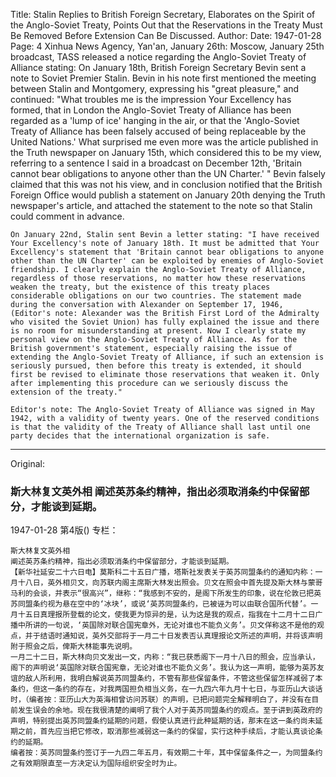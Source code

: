 Title: Stalin Replies to British Foreign Secretary, Elaborates on the Spirit of the Anglo-Soviet Treaty, Points Out that the Reservations in the Treaty Must Be Removed Before Extension Can Be Discussed.
Author:
Date: 1947-01-28
Page: 4
    Xinhua News Agency, Yan'an, January 26th: Moscow, January 25th broadcast, TASS released a notice regarding the Anglo-Soviet Treaty of Alliance stating: On January 18th, British Foreign Secretary Bevin sent a note to Soviet Premier Stalin. Bevin in his note first mentioned the meeting between Stalin and Montgomery, expressing his "great pleasure," and continued: "What troubles me is the impression Your Excellency has formed, that in London the Anglo-Soviet Treaty of Alliance has been regarded as a 'lump of ice' hanging in the air, or that the 'Anglo-Soviet Treaty of Alliance has been falsely accused of being replaceable by the United Nations.' What surprised me even more was the article published in the Truth newspaper on January 15th, which considered this to be my view, referring to a sentence I said in a broadcast on December 12th, 'Britain cannot bear obligations to anyone other than the UN Charter.' " Bevin falsely claimed that this was not his view, and in conclusion notified that the British Foreign Office would publish a statement on January 20th denying the Truth newspaper's article, and attached the statement to the note so that Stalin could comment in advance.

    On January 22nd, Stalin sent Bevin a letter stating: "I have received Your Excellency's note of January 18th. It must be admitted that Your Excellency's statement that 'Britain cannot bear obligations to anyone other than the UN Charter' can be exploited by enemies of Anglo-Soviet friendship. I clearly explain the Anglo-Soviet Treaty of Alliance, regardless of those reservations, no matter how these reservations weaken the treaty, but the existence of this treaty places considerable obligations on our two countries. The statement made during the conversation with Alexander on September 17, 1946, (Editor's note: Alexander was the British First Lord of the Admiralty who visited the Soviet Union) has fully explained the issue and there is no room for misunderstanding at present. Now I clearly state my personal view on the Anglo-Soviet Treaty of Alliance. As for the British government's statement, especially raising the issue of extending the Anglo-Soviet Treaty of Alliance, if such an extension is seriously pursued, then before this treaty is extended, it should first be revised to eliminate those reservations that weaken it. Only after implementing this procedure can we seriously discuss the extension of the treaty."

    Editor's note: The Anglo-Soviet Treaty of Alliance was signed in May 1942, with a validity of twenty years. One of the reserved conditions is that the validity of the Treaty of Alliance shall last until one party decides that the international organization is safe.



<hr /> 

Original: 


### 斯大林复文英外相  阐述英苏条约精神，指出必须取消条约中保留部分，才能谈到延期。

1947-01-28
第4版()
专栏：

    斯大林复文英外相
    阐述英苏条约精神，指出必须取消条约中保留部分，才能谈到延期。
    【新华社延安二十六日电】莫斯科二十五日广播，塔斯社发表关于英苏同盟条约的通知内称：一月十八日，英外相贝文，向苏联内阁主席斯大林发出照会。贝文在照会中首先提及斯大林与蒙哥马利的会谈，并表示“很高兴”，继称：“我感到不安的，是阁下所发生的印象，说在伦敦已把英苏同盟条约视为悬在空中的‘冰块’，或说‘英苏同盟条约，已被诬为可以由联合国所代替’。一月十五日真理报所登载的论文，使我更为惊异的是，认为这是我的观点，指我在十二月十二日广播中所讲的一句说，‘英国除对联合国宪章外，无论对谁也不能负义务’。贝文佯称这不是他的观点，并于结语时通知说，英外交部将于一月二十日发表否认真理报论文所述的声明，并将该声明附于照会之后，俾斯大林能事先说明。
    一月二十二日，斯大林向贝文发出一文，内称：“我已获悉阁下一月十八日的照会，应当承认，阁下的声明说‘英国除对联合国宪章，无论对谁也不能负义务’。我认为这一声明，能够为英苏友谊的敌人所利用，我明白解说英苏同盟条约，不管有那些保留条件，不管这些保留怎样减弱了本条约，但这一条约的存在，对我两国担负相当义务，在一九四六年九月十七日，与亚历山大谈话时，（编者按：亚历山大为英海相曾访问苏联）的声明，已把问题完全解释明白了，并没有在目前发生误会的余地。现在我很清楚的阐明了我个人对于英苏同盟条约的观点。至于讲到英政府的声明，特别提出英苏同盟条约延期的问题，假使认真进行此种延期的话，那末在这一条约尚未延期之前，首先应当把它修改，取消那些减弱这一条约的保留，实行这种手续后，才能认真谈论条约的延期。                  
    编者按：英苏同盟条约签订于一九四二年五月，有效期二十年，其中保留条件之一，为同盟条约之有效期限直至一方决定认为国际组织安全时为止。
